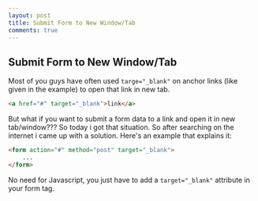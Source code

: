 ```yaml
---
layout: post
title: Submit Form to New Window/Tab
comments: true
---
```


## Submit Form to New Window/Tab

Most of you guys have often used `targe="_blank"` on anchor links (like given in the example) to open that link in new tab.
 
```html
<a href="#" target="_blank">link</a>
```

But what if you want to submit a form data to a link and open it in new tab/window??? So today i got that situation. So after searching on the internet i came up with a solution. Here's an example that explains it:

```html
<form action="#" method="post" target="_blank">
    ...
</form>
```

No need for Javascript, you just have to add a `target="_blank"` attribute in your form tag.